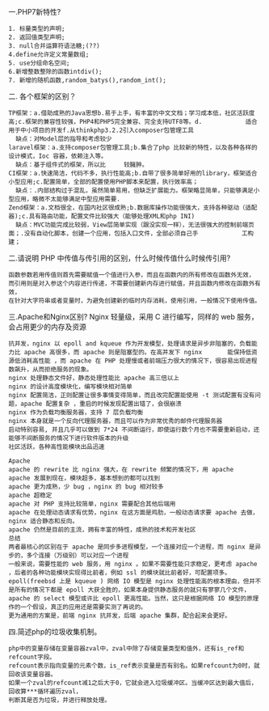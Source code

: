 一.PHP7新特性?

    1. 标量类型的声明;
    2. 返回值类型声明;
    3. null合并运算符语法糖;(??)
    4.define允许定义常量数组;
    5. use分组命名空间;
    6.新增整数整除的函数intdiv();
    7. 新增的随机函数,random_batys(),random_int();
    
二. 各个框架的区别？

    TP框架：a.借助成熟的Java思想b.易于上手，有丰富的中文文档；学习成本低，社区活跃度高;c.框架的兼容性较强，PHP4和PHP5完全兼容、完全支持UTF8等。d.            适合用于中小项目的开发f.从thinkphp3.2.2引入composer包管理工具
      缺点：对Model层的指导和考虑较少
    laravel框架：a.支持composer包管理工具;b.集合了php 比较新的特性，以及各种各样的设计模式，Ioc 容器，依赖注入等。
      缺点：基于组件式的框架，所以比     较臃肿。
    CI框架：a.快速简洁，代码不多，执行性能高;b.自带了很多简单好用的library，框架适合小型应用;c.配置简单，全部的配置使用PHP脚本来配置，执行效率高；
      缺点：.内部结构过于混乱，虽然简单易用，但缺乏扩展能力。框架略显简单，只能够满足小型应用，略微不太能够满足中型应用需要.
    Zend框架：a.文档很全，在国内社区很成熟;b.数据库操作功能很强大，支持各种驱动（适配器);c.具有路由功能，配置文件比较强大（能够处理XML和php INI)
      缺点：MVC功能完成比较弱，View层简单实现（跟没实现一样），无法很强大的控制前端页面；.没有自动化脚本，创建一个应用，包括入口文件，全部必须自己手            工构建；
二.请说明 PHP 中传值与传引用的区别，什么时候传值什么时候传引用?

    函数参数若用传值则首先需要赋值一个值进行入参，而且在函数内的所有修改在函数外无效， 
    而引用则是对入参这个内容进行传递，不需要创建新内存进行赋值，并且函数内修改在函数外有效，
    在针对大字符串或者变量时，为避免创建新的临时内存消耗，使用引用，一般情况下使用传值。
三.Apache和Nginx区别?
    Nginx
    轻量级，采用 C 进行编写，同样的 web 服务，会占用更少的内存及资源

    抗并发，nginx 以 epoll and kqueue 作为开发模型，处理请求是异步非阻塞的，负载能力比 apache 高很多，而 apache 则是阻塞型的。在高并发下 nginx       能保持低资源低消耗高性能 ，而 apache 在 PHP 处理慢或者前端压力很大的情况下，很容易出现进程数飙升，从而拒绝服务的现象。
    nginx 处理静态文件好，静态处理性能比 apache 高三倍以上
    nginx 的设计高度模块化，编写模块相对简单
    nginx 配置简洁，正则配置让很多事情变得简单，而且改完配置能使用 -t 测试配置有没有问题，apache 配置复杂 ，重启的时候发现配置出错了，会很崩溃
    nginx 作为负载均衡服务器，支持 7 层负载均衡
    nginx 本身就是一个反向代理服务器，而且可以作为非常优秀的邮件代理服务器
    启动特别容易, 并且几乎可以做到 7*24 不间断运行，即使运行数个月也不需要重新启动，还能够不间断服务的情况下进行软件版本的升级
    社区活跃，各种高性能模块出品迅速

    Apache
    apache 的 rewrite 比 nginx 强大，在 rewrite 频繁的情况下，用 apache
    apache 发展到现在，模块超多，基本想到的都可以找到
    apache 更为成熟，少 bug ，nginx 的 bug 相对较多
    apache 超稳定
    apache 对 PHP 支持比较简单，nginx 需要配合其他后端用
    apache 在处理动态请求有优势，nginx 在这方面是鸡肋，一般动态请求要 apache 去做，nginx 适合静态和反向。
    apache 仍然是目前的主流，拥有丰富的特性，成熟的技术和开发社区
    总结
    两者最核心的区别在于 apache 是同步多进程模型，一个连接对应一个进程，而 nginx 是异步的，多个连接（万级别）可以对应一个进程
    一般来说，需要性能的 web 服务，用 nginx 。如果不需要性能只求稳定，更考虑 apache ，后者的各种功能模块实现得比前者，例如 ssl 的模块就比前者好，可配置项多。epoll(freebsd 上是 kqueue ) 网络 IO 模型是 nginx 处理性能高的根本理由，但并不是所有的情况下都是 epoll 大获全胜的，如果本身提供静态服务的就只有寥寥几个文件，apache 的 select 模型或许比 epoll 更高性能。当然，这只是根据网络 IO 模型的原理作的一个假设，真正的应用还是需要实测了再说的。
    更为通用的方案是，前端 nginx 抗并发，后端 apache 集群，配合起来会更好。

四.简述php的垃圾收集机制。

    php中的变量存储在变量容器zval中，zval中除了存储变量类型和值外，还有is_ref和refcount字段。
    refcount表示指向变量的元素个数，is_ref表示变量是否有别名。如果refcount为0时，就回收该变量容器。
    如果一个zval的refcount减1之后大于0，它就会进入垃圾缓冲区。当缓冲区达到最大值后，回收算***循环遍历zval，
    判断其是否为垃圾，并进行释放处理。
